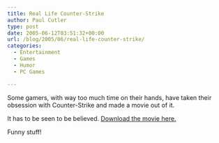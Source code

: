 ```yaml
---
title: Real Life Counter-Strike
author: Paul Cutler
type: post
date: 2005-06-12T03:51:32+00:00
url: /blog/2005/06/real-life-counter-strike/
categories:
  - Entertainment
  - Games
  - Humor
  - PC Games

---
```

Some gamers, with way too much time on their hands, have taken their obsession with Counter-Strike and made a movie out of it.

It has to be seen to be believed. [Download the movie here.][1]

Funny stuff!

 [1]: http://www.dumpalink.com/media/1118152812